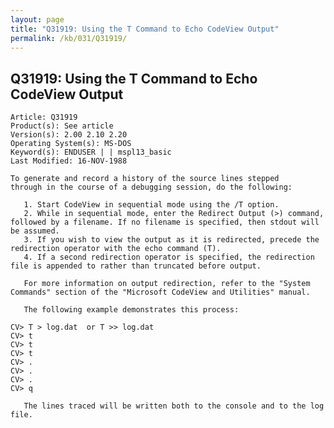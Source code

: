 ```yaml
---
layout: page
title: "Q31919: Using the T Command to Echo CodeView Output"
permalink: /kb/031/Q31919/
---
```


## Q31919: Using the T Command to Echo CodeView Output

	Article: Q31919
	Product(s): See article
	Version(s): 2.00 2.10 2.20
	Operating System(s): MS-DOS
	Keyword(s): ENDUSER | | mspl13_basic
	Last Modified: 16-NOV-1988
	
	To generate and record a history of the source lines stepped
	through in the course of a debugging session, do the following:
	
	   1. Start CodeView in sequential mode using the /T option.
	   2. While in sequential mode, enter the Redirect Output (>) command,
	followed by a filename. If no filename is specified, then stdout will
	be assumed.
	   3. If you wish to view the output as it is redirected, precede the
	redirection operator with the echo command (T).
	   4. If a second redirection operator is specified, the redirection
	file is appended to rather than truncated before output.
	
	   For more information on output redirection, refer to the "System
	Commands" section of the "Microsoft CodeView and Utilities" manual.
	
	   The following example demonstrates this process:
	
	CV> T > log.dat  or T >> log.dat
	CV> t
	CV> t
	CV> t
	CV> .
	CV> .
	CV> .
	CV> q
	
	   The lines traced will be written both to the console and to the log
	file.
